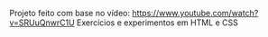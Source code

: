 Projeto feito com base no vídeo: https://www.youtube.com/watch?v=SRUuQnwrC1U
Exercícios e experimentos em HTML e CSS
